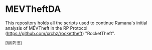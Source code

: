 # MEVTheftDA
This repository holds all the scripts used to continue Ramana's initial analysis of MEVTheft in the RP Protocol (https://github.com/xrchz/rockettheft) "RocketTheft".


[WIP!!!!]
